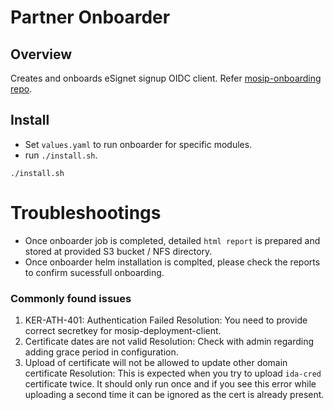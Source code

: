 # Partner Onboarder

## Overview
Creates and onboards eSignet signup OIDC client. Refer [mosip-onboarding repo](https://github.com/mosip/mosip-onboarding).

## Install 
* Set `values.yaml` to run onboarder for specific modules.
* run `./install.sh`.
```
./install.sh
```
# Troubleshootings
* Once onboarder job is completed, detailed `html report` is prepared and stored at provided S3 bucket / NFS directory. 
* Once onboarder helm installation is complted, please check the reports to confirm sucessfull onboarding.

### Commonly found issues 
1. KER-ATH-401: Authentication Failed
    Resolution: You need to provide correct secretkey for mosip-deployment-client.
1. Certificate dates are not valid
    Resolution: Check with admin regarding adding grace period in configuration.
1. Upload of certificate will not be allowed to update other domain certificate
    Resolution: This is expected when you try to upload `ida-cred` certificate twice. It should only run once and if you see this error while uploading a second time it can be ignored as the cert is already present.
